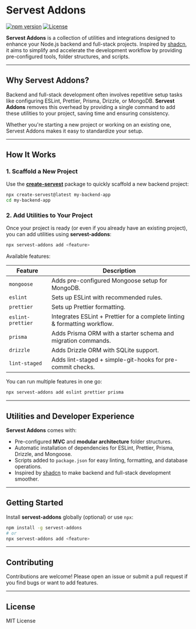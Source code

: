 # Servest Addons

[![npm version](https://img.shields.io/npm/v/servest-addons)](https://www.npmjs.com/package/servest-addons)
[![License](https://img.shields.io/npm/l/servest-addons)](LICENSE)

**Servest Addons** is a collection of utilities and integrations designed to enhance your Node.js backend and full-stack projects. Inspired by [shadcn](https://github.com/shadcn), it aims to simplify and accelerate the development workflow by providing pre-configured tools, folder structures, and scripts.

---

## Why Servest Addons?

Backend and full-stack development often involves repetitive setup tasks like configuring ESLint, Prettier, Prisma, Drizzle, or MongoDB. **Servest Addons** removes this overhead by providing a single command to add these utilities to your project, saving time and ensuring consistency.

Whether you're starting a new project or working on an existing one, Servest Addons makes it easy to standardize your setup.

---

## How It Works

### 1. Scaffold a New Project

Use the **[create-servest](https://www.npmjs.com/package/create-servest)** package to quickly scaffold a new backend project:

```bash
npx create-servest@latest my-backend-app
cd my-backend-app
```

### 2. Add Utilities to Your Project

Once your project is ready (or even if you already have an existing project), you can add utilities using **servest-addons**:

```bash
npx servest-addons add <feature>
```

Available features:

| Feature           | Description                                                                |
| ----------------- | -------------------------------------------------------------------------- |
| `mongoose`        | Adds pre-configured Mongoose setup for MongoDB.                            |
| `eslint`          | Sets up ESLint with recommended rules.                                     |
| `prettier`        | Sets up Prettier formatting.                                               |
| `eslint-prettier` | Integrates ESLint + Prettier for a complete linting & formatting workflow. |
| `prisma`          | Adds Prisma ORM with a starter schema and migration commands.              |
| `drizzle`         | Adds Drizzle ORM with SQLite support.                                      |
| `lint-staged`     | Adds lint-staged + simple-git-hooks for pre-commit checks.                 |

You can run multiple features in one go:

```bash
npx servest-addons add eslint prettier prisma
```

---

## Utilities and Developer Experience

**Servest Addons** comes with:

- Pre-configured **MVC** and **modular architecture** folder structures.
- Automatic installation of dependencies for ESLint, Prettier, Prisma, Drizzle, and Mongoose.
- Scripts added to `package.json` for easy linting, formatting, and database operations.
- Inspired by [shadcn](https://github.com/shadcn) to make backend and full-stack development smoother.

---

## Getting Started

Install **servest-addons** globally (optional) or use `npx`:

```bash
npm install -g servest-addons
# or
npx servest-addons add <feature>
```

---

## Contributing

Contributions are welcome! Please open an issue or submit a pull request if you find bugs or want to add features.

---

## License

MIT License
